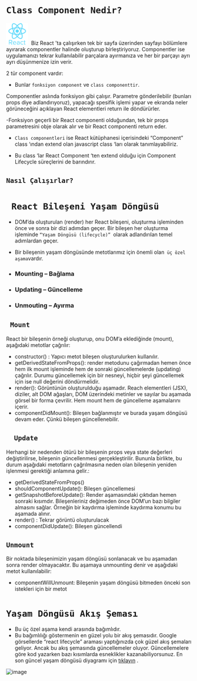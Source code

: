 # `Class Component Nedir?`
<img src="https://github.com/devicons/devicon/blob/master/icons/react/react-original-wordmark.svg" title="React" alt="React" width="60" height="60"/>&nbsp;
Biz React 'ta çalışırken tek bir sayfa üzerinden sayfayı bölümlere ayırarak componentler halinde oluşturup birleştiriyoruz. Componentler ise uygulamanızı
tekrar kullanılabilir parçalara ayırmanıza ve her bir parçayı ayrı ayrı düşünmenize izin verir.

2 tür component vardır:
- Bunlar `fonksiyon component` ve `class componenttir`.

Componentler aslında fonksiyon gibi çalışır. Parametre gönderilebilir (bunları props diye adlandırıyoruz), yapacağı spesifik işlemi yapar ve ekranda neler
görüneceğini açıklayan React elementleri return ile döndürürler.

-Fonksiyon geçerli bir React componenti olduğundan, tek bir props parametresini obje olarak alır ve bir React componenti return eder.

- `Class componentleri` ise React kütüphanesi içerisindeki “Component” class ‘ından extend olan javascript class ‘ları olarak tanımlayabiliriz.
* Bu class ‘lar React Component ‘ten extend olduğu için Component Lifecycle süreçlerini de barındırır.

## `Nasıl Çalışırlar?`

# ` React Bileşeni Yaşam Döngüsü`

* DOM’da oluşturulan (render) her React bileşeni, oluşturma işleminden önce ve sonra bir dizi adımdan geçer. Bir bileşen her oluşturma işleminde
  `“Yaşam Döngüsü (lifecycle)” `olarak adlandırılan temel adımlardan geçer.
* Bir bileşenin yaşam döngüsünde metotlarımız için önemli olan` üç özel aşama`vardır.

* ### Mounting – Bağlama
* ### Updating – Güncelleme
* ### Unmouting – Ayırma
## ` Mount`

React bir bileşenin örneği oluşturup, onu DOM’a eklediğinde (mount), aşağıdaki metotlar çağrılır:

* constructor() : Yapıcı metot bileşen oluşturulurken kullanılır.
* getDerivedStateFromProps(): render metodunu çağırmadan hemen önce hem ilk mount işleminde hem de sonraki güncellemelerde (updating) çağrılır. Durumu güncellemek için bir nesneyi, hiçbir şeyi güncellemek için ise null değerini döndürmelidir.
* render(): Görüntünün oluşturulduğu aşamadır. Reach elementleri (JSX), diziler, alt DOM ağaşları, DOM üzerindeki metinler ve sayılar bu aşamada görsel bir forma çevrilir. Hem mount hem de güncelleme aşamalarını içerir.
* componentDidMount(): Bileşen bağlanmıştır ve burada yaşam döngüsü devam eder. Çünkü bileşen güncellenebilir.

## `  Update`

Herhangi bir nedenden ötürü bir bileşenin props veya state değerleri değiştirilirse, bileşenin güncellenmesi gerçekleştirilir. Bununla birlikte, bu durum aşağıdaki metotların çağrılmasına neden olan bileşenin yeniden işlenmesi gerektiği anlamına gelir.:

* getDerivedStateFromProps()
* shouldComponentUpdate(): Bileşen güncellemesi
* getSnapshotBeforeUpdate(): Render aşamasındaki çıktıdan hemen sonraki kısımdır. Bileşenleriniz değimeden önce DOM’un bazı bilgiler almasını sağlar. Örneğin bir kaydırma işleminde kaydırma konumu bu aşamada alınır.
* render() : Tekrar görüntü oluşturulacak
* componentDidUpdate(): Bileşen güncellendi

## `Unmount`
Bir noktada bileşenimizin yaşam döngüsü sonlanacak ve bu aşamadan sonra render olmayacaktır. Bu aşamaya unmounting denir ve aşağıdaki metot kullanılabilir:

* componentWillUnmount: Bileşenin yaşam döngüsü bitmeden önceki son istekleri için bir metot

# `Yaşam Döngüsü Akış Şeması`

* Bu üç özel aşama kendi arasında bağımlıdır.
* Bu bağımlılığı göstermenin en güzel yolu bir akış şemasıdır. Google görsellerde “react lifecycle” araması yaptığınızda çok güzel akış şemaları geliyor.
  Ancak bu akış şemasında güncellemeler oluyor. Güncellemelere göre kod yazarken bazı kısımlarda esneklikler kazanabiliyorsunuz.
  En son güncel yaşam döngüsü diyagramı için [tıklayın](https://projects.wojtekmaj.pl/react-lifecycle-methods-diagram/) .

![image](https://user-images.githubusercontent.com/109158340/195945638-3c3e5783-e2c0-477f-a45e-7f4201cab2a0.png)


